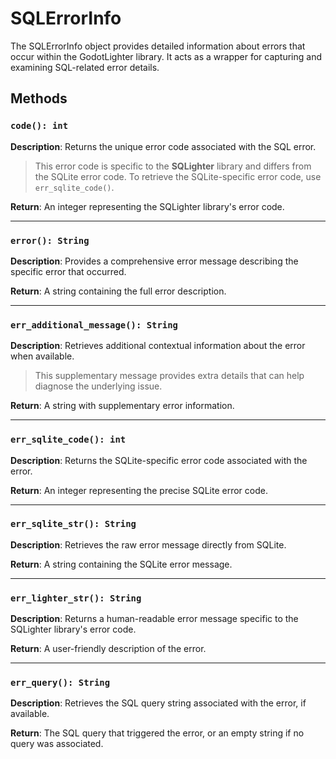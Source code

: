 # SQLErrorInfo

The SQLErrorInfo object provides detailed information about errors that occur within the GodotLighter library. It acts as a wrapper for capturing and examining SQL-related error details.

## Methods

### `code(): int`
**Description**: Returns the unique error code associated with the SQL error.  

> This error code is specific to the **SQLighter** library and differs from the SQLite error code. To retrieve the SQLite-specific error code, use `err_sqlite_code()`.  

**Return**: An integer representing the SQLighter library's error code.

---

### `error(): String`
**Description**: Provides a comprehensive error message describing the specific error that occurred. 

**Return**: A string containing the full error description.

---

### `err_additional_message(): String`
**Description**: Retrieves additional contextual information about the error when available. 

> This supplementary message provides extra details that can help diagnose the underlying issue.

**Return**: A string with supplementary error information.

---

### `err_sqlite_code(): int`
**Description**: Returns the SQLite-specific error code associated with the error.

**Return**: An integer representing the precise SQLite error code.

---

### `err_sqlite_str(): String`
**Description**: Retrieves the raw error message directly from SQLite.

**Return**: A string containing the SQLite error message.

---

### `err_lighter_str(): String`
**Description**: Returns a human-readable error message specific to the SQLighter library's error code.

**Return**: A user-friendly description of the error.

---

### `err_query(): String`
**Description**: Retrieves the SQL query string associated with the error, if available.

**Return**: The SQL query that triggered the error, or an empty string if no query was associated.
